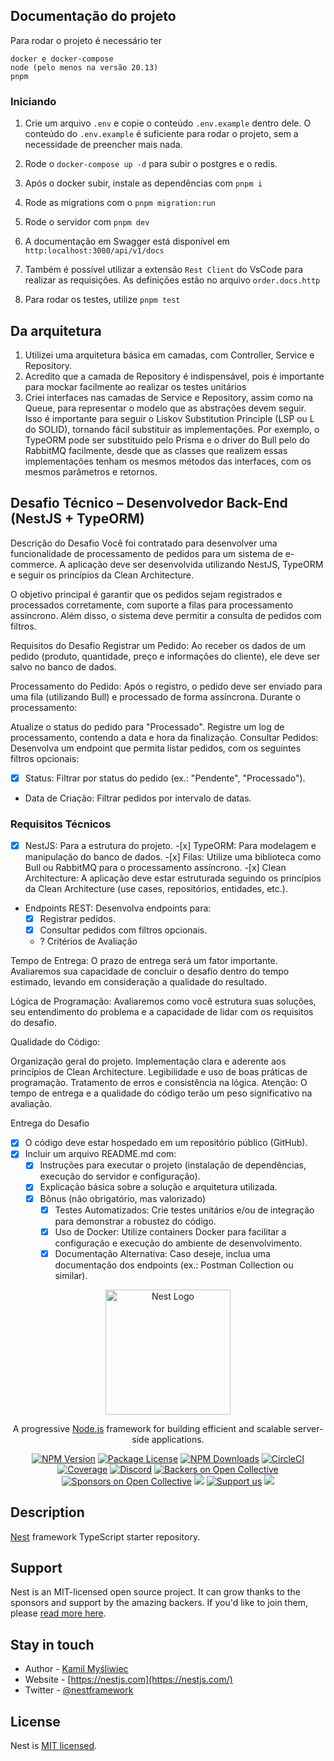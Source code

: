 ## Documentação do projeto

Para rodar o projeto é necessário ter

```
docker e docker-compose
node (pelo menos na versão 20.13)
pnpm
```

### Iniciando

1. Crie um arquivo `.env` e copie o conteúdo `.env.example` dentro dele. O conteúdo do `.env.example` é suficiente para rodar o projeto, sem a necessidade de preencher mais nada.

2. Rode o `docker-compose up -d` para subir o postgres e o redis.

3. Após o docker subir, instale as dependências com `pnpm i`

4. Rode as migrations com o `pnpm migration:run`

5. Rode o servidor com `pnpm dev`

6. A documentação em Swagger está disponível em `http:localhost:3000/api/v1/docs`

7. Também é possível utilizar a extensão `Rest Client` do VsCode para realizar as requisições. As definições estão no arquivo `order.docs.http`

8. Para rodar os testes, utilize `pnpm test`

## Da arquitetura

1. Utilizei uma arquitetura básica em camadas, com Controller, Service e Repository.
2. Acredito que a camada de Repository é indispensável, pois é importante para mockar facilmente ao realizar os testes unitários
3. Criei interfaces nas camadas de Service e Repository, assim como na Queue, para representar o modelo que as abstrações devem seguir. Isso é importante para seguir o Liskov Substitution Principle (LSP ou L do SOLID), tornando fácil substituir as implementações. Por exemplo, o TypeORM pode ser substituido pelo Prisma e o driver do Bull pelo do RabbitMQ facilmente, desde que as classes que realizem essas implementações tenham os mesmos métodos das interfaces, com os mesmos parâmetros e retornos.

## Desafio Técnico – Desenvolvedor Back-End (NestJS + TypeORM)

Descrição do Desafio
Você foi contratado para desenvolver uma funcionalidade de processamento de pedidos para um sistema de e-commerce. A aplicação deve ser desenvolvida utilizando NestJS, TypeORM e seguir os princípios da Clean Architecture.

O objetivo principal é garantir que os pedidos sejam registrados e processados corretamente, com suporte a filas para processamento assíncrono. Além disso, o sistema deve permitir a consulta de pedidos com filtros.

Requisitos do Desafio
Registrar um Pedido:
Ao receber os dados de um pedido (produto, quantidade, preço e informações do cliente), ele deve ser salvo no banco de dados.

Processamento do Pedido:
Após o registro, o pedido deve ser enviado para uma fila (utilizando Bull) e processado de forma assíncrona. Durante o processamento:

Atualize o status do pedido para "Processado".
Registre um log de processamento, contendo a data e hora da finalização.
Consultar Pedidos:
Desenvolva um endpoint que permita listar pedidos, com os seguintes filtros opcionais:

- [x] Status: Filtrar por status do pedido (ex.: "Pendente", "Processado").

- Data de Criação: Filtrar pedidos por intervalo de datas.

### Requisitos Técnicos

- [x] NestJS: Para a estrutura do projeto. -[x] TypeORM: Para modelagem e manipulação do banco de dados. -[x] Filas: Utilize uma biblioteca como Bull ou RabbitMQ para o processamento assíncrono. -[x] Clean Architecture: A aplicação deve estar estruturada seguindo os princípios da Clean Architecture (use cases, repositórios, entidades, etc.).

- Endpoints REST: Desenvolva endpoints para:
  - [x] Registrar pedidos.
  - [x] Consultar pedidos com filtros opcionais.
  - ? Critérios de Avaliação

Tempo de Entrega:
O prazo de entrega será um fator importante. Avaliaremos sua capacidade de concluir o desafio dentro do tempo estimado, levando em consideração a qualidade do resultado.

Lógica de Programação:
Avaliaremos como você estrutura suas soluções, seu entendimento do problema e a capacidade de lidar com os requisitos do desafio.

Qualidade do Código:

Organização geral do projeto.
Implementação clara e aderente aos princípios de Clean Architecture.
Legibilidade e uso de boas práticas de programação.
Tratamento de erros e consistência na lógica.
Atenção: O tempo de entrega e a qualidade do código terão um peso significativo na avaliação.

Entrega do Desafio

- [x] O código deve estar hospedado em um repositório público (GitHub).
- [x] Incluir um arquivo README.md com:
  - [x] Instruções para executar o projeto (instalação de dependências, execução do servidor e configuração).
  - [x] Explicação básica sobre a solução e arquitetura utilizada.
  - [x] Bônus (não obrigatório, mas valorizado)
    - [x] Testes Automatizados: Crie testes unitários e/ou de integração para demonstrar a robustez do código.
    - [x] Uso de Docker: Utilize containers Docker para facilitar a configuração e execução do ambiente de desenvolvimento.
    - [x] Documentação Alternativa: Caso deseje, inclua uma documentação dos endpoints (ex.: Postman Collection ou similar).

<p align="center">
  <a href="http://nestjs.com/" target="blank"><img src="https://nestjs.com/img/logo-small.svg" width="200" alt="Nest Logo" /></a>
</p>

[circleci-image]: https://img.shields.io/circleci/build/github/nestjs/nest/master?token=abc123def456
[circleci-url]: https://circleci.com/gh/nestjs/nest

  <p align="center">A progressive <a href="http://nodejs.org" target="_blank">Node.js</a> framework for building efficient and scalable server-side applications.</p>
    <p align="center">
<a href="https://www.npmjs.com/~nestjscore" target="_blank"><img src="https://img.shields.io/npm/v/@nestjs/core.svg" alt="NPM Version" /></a>
<a href="https://www.npmjs.com/~nestjscore" target="_blank"><img src="https://img.shields.io/npm/l/@nestjs/core.svg" alt="Package License" /></a>
<a href="https://www.npmjs.com/~nestjscore" target="_blank"><img src="https://img.shields.io/npm/dm/@nestjs/common.svg" alt="NPM Downloads" /></a>
<a href="https://circleci.com/gh/nestjs/nest" target="_blank"><img src="https://img.shields.io/circleci/build/github/nestjs/nest/master" alt="CircleCI" /></a>
<a href="https://coveralls.io/github/nestjs/nest?branch=master" target="_blank"><img src="https://coveralls.io/repos/github/nestjs/nest/badge.svg?branch=master#9" alt="Coverage" /></a>
<a href="https://discord.gg/G7Qnnhy" target="_blank"><img src="https://img.shields.io/badge/discord-online-brightgreen.svg" alt="Discord"/></a>
<a href="https://opencollective.com/nest#backer" target="_blank"><img src="https://opencollective.com/nest/backers/badge.svg" alt="Backers on Open Collective" /></a>
<a href="https://opencollective.com/nest#sponsor" target="_blank"><img src="https://opencollective.com/nest/sponsors/badge.svg" alt="Sponsors on Open Collective" /></a>
  <a href="https://paypal.me/kamilmysliwiec" target="_blank"><img src="https://img.shields.io/badge/Donate-PayPal-ff3f59.svg"/></a>
    <a href="https://opencollective.com/nest#sponsor"  target="_blank"><img src="https://img.shields.io/badge/Support%20us-Open%20Collective-41B883.svg" alt="Support us"></a>
  <a href="https://twitter.com/nestframework" target="_blank"><img src="https://img.shields.io/twitter/follow/nestframework.svg?style=social&label=Follow"></a>
</p>
  <!--[![Backers on Open Collective](https://opencollective.com/nest/backers/badge.svg)](https://opencollective.com/nest#backer)
  [![Sponsors on Open Collective](https://opencollective.com/nest/sponsors/badge.svg)](https://opencollective.com/nest#sponsor)-->

## Description

[Nest](https://github.com/nestjs/nest) framework TypeScript starter repository.

## Support

Nest is an MIT-licensed open source project. It can grow thanks to the sponsors and support by the amazing backers. If you'd like to join them, please [read more here](https://docs.nestjs.com/support).

## Stay in touch

- Author - [Kamil Myśliwiec](https://kamilmysliwiec.com)
- Website - [https://nestjs.com](https://nestjs.com/)
- Twitter - [@nestframework](https://twitter.com/nestframework)

## License

Nest is [MIT licensed](LICENSE).
